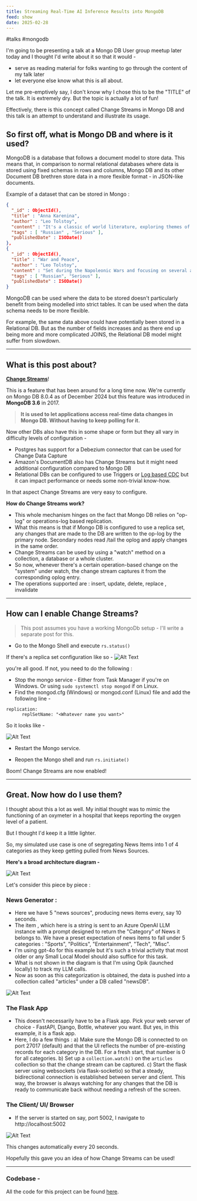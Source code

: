 ```yaml
---
title: Streaming Real-Time AI Inference Results into MongoDB
feed: show
date: 2025-02-28
---
```

#talks  #mongodb


I'm going to be presenting a talk at a Mongo DB User group meetup later today and I thought I'd write about it so that it would - 
- serve as reading material for folks wanting to go through the content of my talk later
- let everyone else know what this is all about. 

Let me pre-emptively say, I don't know why I chose this to be the "TITLE" of the talk. 
It is extremely dry. But the topic is actually a lot of fun!

Effectively, there is this concept called Change Streams in Mongo DB and this talk is an attempt to understand and illustrate its usage. 

## So first off, what is Mongo DB and where is it used? 

MongoDB is a database that follows a document model to store data. 
This means that, in comparison to normal relational databases where data is stored using fixed schemas in rows and columns, Mongo DB and its other Document DB brethren store data in a more flexible format - in JSON-like documents. 

Example of a dataset that can be stored in Mongo : 
```json
{
  "_id" : ObjectId(),
  "title" : "Anna Karenina",
  "author" : "Leo Tolstoy",
  "content" : "It's a classic of world literature, exploring themes of love, loyalty, family, and social class in 19th-century Russia.",
  "tags" : [ "Russian" , "Serious" ],
  "publishedDate" : ISODate()
},
{
  "_id" : ObjectId(),
  "title" : "War and Peace",
  "author" : "Leo Tolstoy",
  "content" : "Set during the Napoleonic Wars and focusing on several aristocratic families in Russia.",
  "tags" : [ "Russian", "Serious" ],
  "publishedDate" : ISODate()
}
```

MongoDB can be used where the data to be stored doesn't particularly benefit from being modelled into strict tables. It can be used when the data schema needs to be more flexible.

For example, the same data above could have potentially been stored in a Relational DB. But as the number of fields increases and as there end up being more and more complicated JOINS, the Relational DB model might suffer from slowdown. 

---
## What is this post about?

[**Change Streams**](https://www.mongodb.com/resources/products/capabilities/change-streams#:~:text=A%20change%20stream%20is%20a%20real%2Dtime%20stream%2C%20flowing%20from%20your%20MongoDB%20database%20to%20your%20application%2C%20of%20all%20database%20changes.)! 

This is a feature that has been around for a long time now. We're currently on Mongo DB 8.0.4 as of December 2024 but this feature was introduced in **MongoDB 3.6** in 2017.

> **It is used to let applications access real-time data changes in Mongo DB. Without having to keep polling for it.** 

Now other DBs also have this in some shape or form but they all vary in difficulty levels of configuration -

- Postgres has support for a Debezium connector that can be used for Change Data Capture
- Amazon's DocumentDB also has Change Streams but it might need additional configuration compared to Mongo DB
- Relational DBs can be configured to use Triggers or [Log based CDC](https://medium.com/mercedes-benz-techinnovation-blog/change-data-capture-lessons-learnt-7976391cf78d) but it can impact performance or needs some non-trivial know-how.

In that aspect Change Streams are very easy to configure. 

**How do Change Streams work?**

- This whole mechanism hinges on the fact that Mongo DB relies on "op-log" or operations-log based replication. 
- What this means is that if Mongo DB is configured to use a replica set, any changes that are made to the DB are written to the op-log by the primary node. Secondary nodes read /tail  the oplog and apply changes in the same order.
- Change Streams can be used by using a "watch" method on  a collection, a database or a whole cluster. 
- So now, whenever there's a certain operation-based change on the "system" under watch, the change stream captures it from the corresponding oplog entry.
- The operations supported are  : insert, update, delete, replace , invalidate

---

## How can I enable Change Streams?

> This post assumes you have a working MongoDb setup - I'll write a separate post for this.

- Go to the Mongo Shell and execute ``rs.status()``

If there's a replica set configuration like so - 
![Alt Text](/assets/img/talks/replica-set-conf.png)

you're all good. If not, you need to do the following : 

- Stop the mongo service - Either from Task Manager if you're on Windows. Or using ``sudo systemctl stop mongod`` if on Linux. 
- Find the mongod.cfg (Windows) or mongod.conf (Linux) file and add the following line - 

```
replication:
	  replSetName: "<Whatever name you want>"
```

So it looks like - 

![Alt Text](/assets/img/talks/replica-set-vs-code.png)

- Restart the Mongo service. 

- Reopen the Mongo shell and run ``rs.initiate()``

Boom! Change Streams are now enabled!

---

## Great. Now how do I use them?

I thought about this a lot as well. My initial thought was to mimic the functioning of an oxymeter in a hospital that keeps reporting the oxygen level of a patient. 

But I thought I'd keep it a little lighter. 

So, my simulated use case is one of segregating News Items into 1 of 4 categories as they keep getting pulled from News Sources. 

**Here's a broad architecture diagram -**

![Alt Text](/assets/img/talks/mongo-app-arch.png)

Let's consider this piece by piece : 

### News Generator : 

- Here we have 5 "news sources", producing news items every, say 10 seconds.
- The item , which here is a string is sent to an Azure OpenAI LLM instance with a prompt designed to return the "Category" of News it belongs to. We have a preset expectation of news items to fall under 5 categories : "Sports", "Politics", "Entertainment", "Tech", "Misc".
- I'm using gpt-4o for this example but it's such a trivial activity that most older or any Small Local Model should also suffice for this task.
- What is not shown in the diagram is that I'm using Opik (launched locally) to track my LLM calls. 
- Now as soon as this categorization is obtained, the data is pushed into a collection called "articles" under a DB called "newsDB".

![Alt Text](/assets/img/talks/mongo-entries.png)

### The Flask App

- This doesn't necessarily have to be a Flask app. Pick your web server of choice - FastAPI, Django, Bottle, whatever you want. But yes, in this example, it is a flask app. 
- Here, I do a few things : 
	a) Make sure the Mongo DB is connected to on port 27017 (default) and that the UI reflects the number of pre-existing records  for each category in the DB. For a fresh start, that number is 0 for all categories.
	b) Set up a `collection.watch()` on the `articles` collection so that the change stream can be captured.
	c) Start the flask server  using websockets (via flask-socketio) so that a steady, bidirectional connection is established between server and client. This way, the browser is always watching for any changes that the DB is ready to communicate back without needing a refresh of the screen.

### The Client/ UI/ Browser 

- If the server is started on say, port 5002, I navigate to http://localhost:5002

![Alt Text](/assets/img/talks/final-gif.gif.gif)

This changes automatically every 20 seconds. 

Hopefully this gave you an idea of how Change Streams can be used!

---

### Codebase - 

All the code for this project can be found [here](https://github.com/everythingpython/everythingpython.github.io/tree/main/_notes/Public/Talks/MongoDB/real-time-inference-change-streams/src/NewsMon).